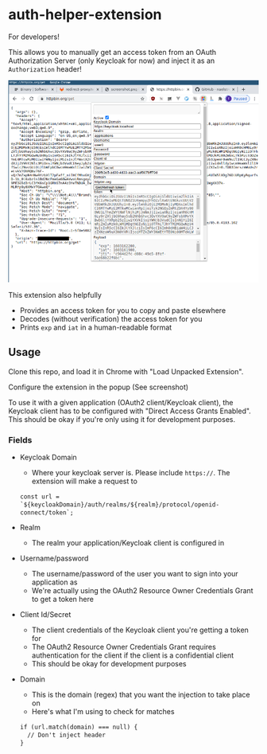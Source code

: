 # auth-helper-extension

For developers!

This allows you to manually get an access token from an OAuth Authorization
Server (only Keycloak for now) and inject it as an `Authorization` header!

![screenshot.png](screenshot.png)

This extension also helpfully

+ Provides an access token for you to copy and paste elsewhere
+ Decodes (without verification) the access token for you
+ Prints `exp` and `iat` in a human-readable format

## Usage

Clone this repo, and load it in Chrome with "Load Unpacked Extension".

Configure the extension in the popup (See screenshot)

To use it with a given application (OAuth2 client/Keycloak client), the
Keycloak client has to be configured with "Direct Access Grants Enabled". This
should be okay if you're only using it for development purposes.

### Fields

+ Keycloak Domain
  + Where your keycloak server is. Please include `https://`. The extension
    will make a request to

  ```
  const url = `${keycloakDomain}/auth/realms/${realm}/protocol/openid-connect/token`;
  ```
+ Realm
  + The realm your application/Keycloak client is configured in
+ Username/password
  + The username/password of the user you want to sign into your application as
  + We're actually using the OAuth2 Resource Owner Credentials Grant to get a
    token here
+ Client Id/Secret
  + The client credentials of the Keycloak client you're getting a token for
  + The OAuth2 Resource Owner Credentials Grant requires authentication for the
    client if the client is a confidential client
  + This should be okay for development purposes
+ Domain
  + This is the domain (regex) that you want the injection to take place on
  + Here's what I'm using to check for matches
  ```
  if (url.match(domain) === null) {
    // Don't inject header
  }
  ```
